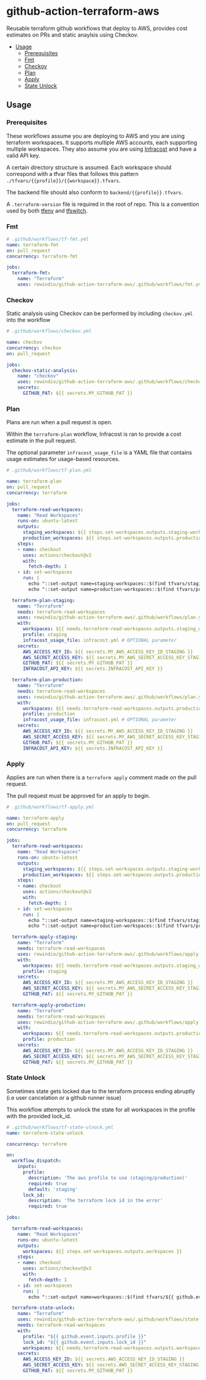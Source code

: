 # github-action-terraform-aws

Reusable terraform github workflows that deploy to AWS, provides cost estimates on PRs and static anaylsis using Checkov.

<!-- BEGIN mktoc -->
- [Usage](#usage)
  - [Prerequisites](#prerequisites)
  - [Fmt](#fmt)
  - [Checkov](#checkov)
  - [Plan](#plan)
  - [Apply](#apply)
  - [State Unlock](#state-unlock)
<!-- END mktoc -->

## Usage

### Prerequisites

These workflows assume you are deploying to AWS and you are using terraform workspaces. It supports multiple AWS accounts, each supporting multiple workspaces. They also assume you are using [Infracost](https://www.infracost.io/) and have a valid API key.

A certain directory structure is assumed. Each workspace should correspond with a tfvar files that follows this pattern `./tfvars/{{profile}}/{{workspace}}.tfvars`.

The backend file should also conform to `backend/{{profile}}.tfvars`.

A `.terraform-version` file is required in the root of repo. This is a convention used by both [tfenv](https://github.com/tfutils/tfenv) and [tfswitch](https://github.com/warrensbox/terraform-switcher).

### Fmt


```yaml
# .github/workflows/tf-fmt.yml
name: terraform-fmt
on: pull_request
concurrency: terraform-fmt

jobs:
  terraform-fmt:
    name: "Terraform"
    uses: rewindio/github-action-terraform-aws/.github/workflows/fmt.yml@v1
```

### Checkov

Static analysis using Checkov can be performed by including `checkov.yml` into the workflow

```yaml
# .github/workflows/checkov.yml

name: checkov
concurrency: checkov
on: pull_request

jobs:
  checkov-static-analysis:
    name: "checkov"
    uses: rewindio/github-action-terraform-aws/.github/workflows/checkov.yml@v1
    secrets:
      GITHUB_PAT: ${{ secrets.MY_GITHUB_PAT }}
```

### Plan

Plans are run when a pull request is open.

Within the `terraform-plan` workflow, Infracost is ran to provide a cost estimate in the pull request.

The optional parameter `infracost_usage_file` is a YAML file that contains usage estimates for usage-based resources.


```yaml
# .github/workflows/tf-plan.yml

name: terraform-plan
on: pull_request
concurrency: terraform

jobs:
  terraform-read-workspaces:
    name: "Read Workspaces"
    runs-on: ubuntu-latest
    outputs:
      staging_workspaces: ${{ steps.set-workspaces.outputs.staging-workspaces }}
      production_workspaces: ${{ steps.set-workspaces.outputs.production-workspaces }}
    steps:
    - name: checkout
      uses: actions/checkout@v2
      with:
        fetch-depth: 1
    - id: set-workspaces
      run: |
        echo "::set-output name=staging-workspaces::$(find tfvars/staging -name "*.tfvars" -not -type d -exec basename {} \; | cut -d '.' -f1  | jq -R . | jq -cs)"
        echo "::set-output name=production-workspaces::$(find tfvars/production -name "*.tfvars" -not -type d -exec basename {} \; | cut -d '.' -f1  | jq -R . | jq -cs)"

  terraform-plan-staging:
    name: "Terraform"
    needs: terraform-read-workspaces
    uses: rewindio/github-action-terraform-aws/.github/workflows/plan.yml@v1
    with:
      workspaces: ${{ needs.terraform-read-workspaces.outputs.staging_workspaces }}
      profile: staging
      infracost_usage_file: infracost.yml # OPTIONAL parameter
    secrets:
      AWS_ACCESS_KEY_ID: ${{ secrets.MY_AWS_ACCESS_KEY_ID_STAGING }}
      AWS_SECRET_ACCESS_KEY: ${{ secrets.MY_AWS_SECRET_ACCESS_KEY_STAGING }}
      GITHUB_PAT: ${{ secrets.MY_GITHUB_PAT }}
      INFRACOST_API_KEY: ${{ secrets.INFRACOST_API_KEY }}

  terraform-plan-production:
    name: "Terraform"
    needs: terraform-read-workspaces
    uses: rewindio/github-action-terraform-aws/.github/workflows/plan.yml@v1
    with:
      workspaces: ${{ needs.terraform-read-workspaces.outputs.production_workspaces }}
      profile: production
      infracost_usage_file: infracost.yml # OPTIONAL parameter
    secrets:
      AWS_ACCESS_KEY_ID: ${{ secrets.MY_AWS_ACCESS_KEY_ID_STAGING }}
      AWS_SECRET_ACCESS_KEY: ${{ secrets.MY_AWS_SECRET_ACCESS_KEY_STAGING }}
      GITHUB_PAT: ${{ secrets.MY_GITHUB_PAT }}
      INFRACOST_API_KEY: ${{ secrets.INFRACOST_API_KEY }}
```

### Apply

Applies are run when there is a `terraform apply` comment made on the pull request.

The pull request must be approved for an apply to begin.

```yaml
# .github/workflows/tf-apply.yml

name: terraform-apply
on: pull_request
concurrency: terraform

jobs:
  terraform-read-workspaces:
    name: "Read Workspaces"
    runs-on: ubuntu-latest
    outputs:
      staging_workspaces: ${{ steps.set-workspaces.outputs.staging-workspaces }}
      production_workspaces: ${{ steps.set-workspaces.outputs.production-workspaces }}
    steps:
    - name: checkout
      uses: actions/checkout@v2
      with:
        fetch-depth: 1
    - id: set-workspaces
      run: |
        echo "::set-output name=staging-workspaces::$(find tfvars/staging -name "*.tfvars" -not -type d -exec basename {} \; | cut -d '.' -f1  | jq -R . | jq -cs)"
        echo "::set-output name=production-workspaces::$(find tfvars/production -name "*.tfvars" -not -type d -exec basename {} \; | cut -d '.' -f1  | jq -R . | jq -cs)"

  terraform-apply-staging:
    name: "Terraform"
    needs: terraform-read-workspaces
    uses: rewindio/github-action-terraform-aws/.github/workflows/apply.yml@v1
    with:
      workspaces: ${{ needs.terraform-read-workspaces.outputs.staging_workspaces }}
      profile: staging
    secrets:
      AWS_ACCESS_KEY_ID: ${{ secrets.MY_AWS_ACCESS_KEY_ID_STAGING }}
      AWS_SECRET_ACCESS_KEY: ${{ secrets.MY_AWS_SECRET_ACCESS_KEY_STAGING }}
      GITHUB_PAT: ${{ secrets.MY_GITHUB_PAT }}

  terraform-apply-production:
    name: "Terraform"
    needs: terraform-read-workspaces
    uses: rewindio/github-action-terraform-aws/.github/workflows/apply.yml@v1
    with:
      workspaces: ${{ needs.terraform-read-workspaces.outputs.production_workspaces }}
      profile: production
    secrets:
      AWS_ACCESS_KEY_ID: ${{ secrets.MY_AWS_ACCESS_KEY_ID_STAGING }}
      AWS_SECRET_ACCESS_KEY: ${{ secrets.MY_AWS_SECRET_ACCESS_KEY_STAGING }}
      GITHUB_PAT: ${{ secrets.MY_GITHUB_PAT }}

```

### State Unlock

Sometimes state gets locked due to the terraform process ending abruptly (i.e user cancelation or a github runner issue)

This workflow attempts to unlock the state for all workspaces in the profile with the provided lock_id.

```yaml
# .github/workflows/tf-state-ulnock.yml
name: terraform-state-unlock

concurrency: terraform

on: 
  workflow_dispatch:
    inputs:
      profile:
        description: 'The aws profile to use (staging/production)' 
        required: true
        default: 'staging'
      lock_id:
        description: 'The terraform lock id in the error' 
        required: true

jobs:

  terraform-read-workspaces:
    name: "Read Workspaces"
    runs-on: ubuntu-latest
    outputs:
      workspaces: ${{ steps.set-workspaces.outputs.workspaces }}
    steps:
    - name: checkout
      uses: actions/checkout@v2
      with:
        fetch-depth: 1
    - id: set-workspaces
      run: |
        echo "::set-output name=workspaces::$(find tfvars/${{ github.events.inputs.profile }} -name "*.tfvars" -not -type d -exec basename {} \; | cut -d '.' -f1  | jq -R . | jq -cs)"

  terraform-state-unlock:
    name: "Terraform"
    uses: rewindio/github-action-terraform-aws/.github/workflows/state-unlock.yml@state-unlock
    needs: terraform-read-workspaces
    with:
      profile: "${{ github.event.inputs.profile }}"
      lock_id: "${{ github.event.inputs.lock_id }}"
      workspaces: ${{ needs.terraform-read-workspaces.outputs.workspaces }}
    secrets:
      AWS_ACCESS_KEY_ID: ${{ secrets.AWS_ACCESS_KEY_ID_STAGING }}
      AWS_SECRET_ACCESS_KEY: ${{ secrets.AWS_SECRET_ACCESS_KEY_STAGING }}
      GITHUB_PAT: ${{ secrets.MY_GITHUB_PAT }}
```
